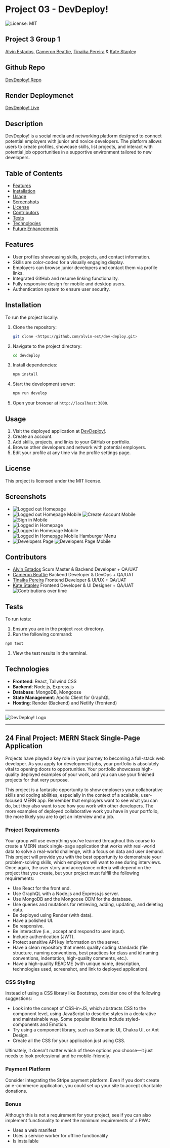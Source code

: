 # Project 03 - DevDeploy!
![License: MIT](https://img.shields.io/badge/License-MIT-yellow.svg)

## Project 3 Group 1
[Alvin Estados](https://github.com/alvin-est), [Cameron Beattie](https://github.com/Cbeattie97), [Tinaika Pereira](https://github.com/Tinaika19) & [Kate Stapley](https://github.com/KateHanSta17)

## Github Repo
[DevDeploy! Repo](https://github.com/alvin-est/dev-deploy)

## Render Deploymenet
[DevDeploy! Live](https://dev-deploy-1.onrender.com/)

## Description
DevDeploy! is a social media and networking platform designed to connect potential employers with junior and novice developers. The platform allows users to create profiles, showcase skills, list projects, and interact with potential job opportunities in a supportive environment tailored to new developers.

## Table of Contents
- [Features](#features)
- [Installation](#installation)
- [Usage](#usage)
- [Screenshots](#screenshots)
- [License](#license)
- [Contributors](#contributors)
- [Tests](#tests)
- [Technologies](#technologies)
- [Future Enhancements](#future-enhancements)

## Features
- User profiles showcasing skills, projects, and contact information.
- Skills are color-coded for a visually engaging display.
- Employers can browse junior developers and contact them via profile links.
- Integrated GitHub and resume linking functionality.
- Fully responsive design for mobile and desktop users.
- Authentication system to ensure user security.

## Installation
To run the project locally:
1. Clone the repository:
   ```bash
   git clone <https://github.com/alvin-est/dev-deploy.git>
   ```
2. Navigate to the project directory:
      ``` bash
      cd devdeploy
      ```
3. Install dependencies:
      ``` bash
      npm install
      ```
4. Start the development server:
      ``` bash
      npm run develop
      ```
5. Open your browser at ``` http://localhost:3000 ```.

## Usage
1. Visit the deployed application at [DevDeploy!](https://dev-deploy-1.onrender.com/).
2. Create an account.
3. Add skills, projects, and links to your GitHub or portfolio.
4. Browse other developers and network with potential employers.
5. Edit your profile at any time via the profile settings page.

## License
This project is licensed under the MIT license.

## Screenshots
- ![Logged out Homepage](./client/public/assets/loggedouthomepage.jpg)
- ![Logged out Homepage Mobile](./client/public/assets/loggedouthomepagemobile.jpg)
![Create Account Mobile](./client/public/assets/createaccountmobile.jpg)
![Sign in Mobile](./client/public/assets/signinformmobile.jpg)
- ![Logged in Homepage](./client/public/assets/loggedinhomepage.jpg)
- ![Logged in Homepage Mobile](./client/public/assets/loggedinhomepagemobile.jpg)
![Logged in Homepage Mobile Hamburger Menu](./client/public/assets/loggedinhomepagehamburgermenu.jpg)
- ![Developers Page](./client/public/assets/developerspage.jpg)
![Developers Page Mobile](./client/public/assets/mobileviewdeveloperspage.jpg)


## Contributors
- [Alvin Estados](https://github.com/alvin-est) Scum Master & Backend Developer + QA/UAT
- [Cameron Beattie](https://github.com/Cbeattie97) Backend Developer & DevOps + QA/UAT
- [Tinaika Pereira](https://github.com/Tinaika19) Frontend Developer & UI/UX + QA/UAT
- [Kate Stapley](https://github.com/KateHanSta17) Frontend Developer & UI Designer + QA/UAT
![Contributions over time](./client/public/assets/contributorsgraphreadme.jpg)

## Tests
To run tests:

1. Ensure you are in the project ``` root ``` directory.
2. Run the following command:
``` bash
npm test
```
3. View the test results in the terminal.

## Technologies
- __Frontend__: React, Tailwind CSS
- __Backend__: Node.js, Express.js
- __Database__: MongoDB, Mongoose
- __State Management__: Apollo Client for GraphQL
- __Hosting__: Render (Backend) and Netlify (Frontend)

---- 

![DevDeploy! Logo](./client/public/assets/devdeploy_readme.jpg)

---

## 24 Final Project: MERN Stack Single-Page Application
Projects have played a key role in your journey to becoming a full-stack web developer. As you apply for development jobs, your portfolio is absolutely vital to opening doors to opportunities. Your portfolio showcases high-quality deployed examples of your work, and you can use your finished projects for that very purpose.

This project is a fantastic opportunity to show employers your collaborative skills and coding abilities, especially in the context of a scalable, user-focused MERN app. Remember that employers want to see what you can do, but they also want to see how you work with other developers. The more examples of deployed collaborative work you have in your portfolio, the more likely you are to get an interview and a job.

### Project Requirements
Your group will use everything you’ve learned throughout this course to create a MERN stack single-page application that works with real-world data to solve a real-world challenge, with a focus on data and user demand. This project will provide you with the best opportunity to demonstrate your problem-solving skills, which employers will want to see during interviews. Once again, the user story and acceptance criteria will depend on the project that you create, but your project must fulfill the following requirements:
- Use React for the front end.
- Use GraphQL with a Node.js and Express.js server.
- Use MongoDB and the Mongoose ODM for the database.
- Use queries and mutations for retrieving, adding, updating, and deleting data.
- Be deployed using Render (with data).
- Have a polished UI.
- Be responsive.
- Be interactive (i.e., accept and respond to user input).
- Include authentication (JWT).
- Protect sensitive API key information on the server.
- Have a clean repository that meets quality coding standards (file structure, naming conventions, best practices for class and id naming conventions, indentation, high-quality comments, etc.).
- Have a high-quality README (with unique name, description, technologies used, screenshot, and link to deployed application).

### CSS Styling
Instead of using a CSS library like Bootstrap, consider one of the following suggestions:
- Look into the concept of CSS-in-JS, which abstracts CSS to the component level, using JavaScript to describe styles in a declarative and maintainable way. Some popular libraries include styled-components and Emotion.
- Try using a component library, such as Semantic UI, Chakra UI, or Ant Design.
- Create all the CSS for your application just using CSS.

Ultimately, it doesn't matter which of these options you choose—it just needs to look professional and be mobile-friendly.

### Payment Platform
Consider integrating the Stripe payment platform. Even if you don’t create an e-commerce application, you could set up your site to accept charitable donations.

### Bonus
Although this is not a requirement for your project, see if you can also implement functionality to meet the minimum requirements of a PWA:
- Uses a web manifest
- Uses a service worker for offline functionality
- Is installable